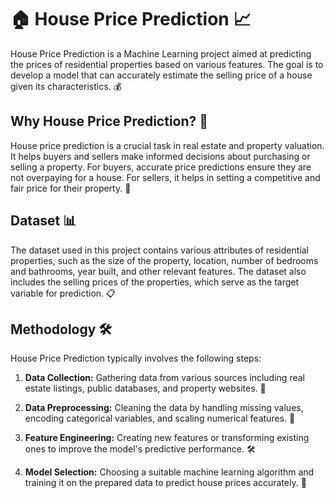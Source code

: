 # 🏠 House Price Prediction 📈

House Price Prediction is a Machine Learning project aimed at predicting the prices of residential properties based on various features. The goal is to develop a model that can accurately estimate the selling price of a house given its characteristics. 💰

## Why House Price Prediction? 🤔

House price prediction is a crucial task in real estate and property valuation. It helps buyers and sellers make informed decisions about purchasing or selling a property. For buyers, accurate price predictions ensure they are not overpaying for a house. For sellers, it helps in setting a competitive and fair price for their property. 🏡

## Dataset 📊

The dataset used in this project contains various attributes of residential properties, such as the size of the property, location, number of bedrooms and bathrooms, year built, and other relevant features. The dataset also includes the selling prices of the properties, which serve as the target variable for prediction. 📋

## Methodology 🛠️

House Price Prediction typically involves the following steps:

1. **Data Collection:** Gathering data from various sources including real estate listings, public databases, and property websites. 📝

2. **Data Preprocessing:** Cleaning the data by handling missing values, encoding categorical variables, and scaling numerical features. 🧹

3. **Feature Engineering:** Creating new features or transforming existing ones to improve the model's predictive performance. 🛠️

4. **Model Selection:** Choosing a suitable machine learning algorithm and training it on the prepared data to predict house prices accurately. 🤖
